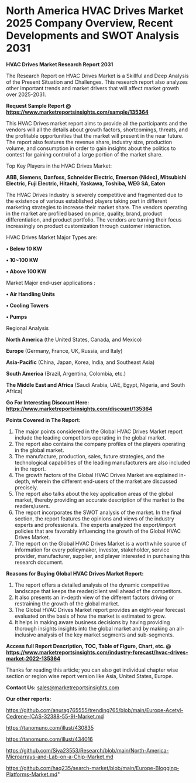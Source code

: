 # North America HVAC Drives Market 2025 Company Overview, Recent Developments and SWOT Analysis 2031

<strong>HVAC Drives Market Research Report 2031</strong>

The Research Report on HVAC Drives Market is a Skillful and Deep Analysis of the Present Situation and Challenges. This research report also analyzes other important trends and market drivers that will affect market growth over 2025-2031.

<strong>Request Sample Report @ <a href=https://www.marketreportsinsights.com/sample/135364>https://www.marketreportsinsights.com/sample/135364</a></strong>

This HVAC Drives market report aims to provide all the participants and the vendors will all the details about growth factors, shortcomings, threats, and the profitable opportunities that the market will present in the near future. The report also features the revenue share, industry size, production volume, and consumption in order to gain insights about the politics to contest for gaining control of a large portion of the market share.

Top Key Players in the HVAC Drives Market:

<strong>ABB, Siemens, Danfoss, Schneider Electric, Emerson (Nidec), Mitsubishi Electric, Fuji Electric, Hitachi, Yaskawa, Toshiba, WEG SA, Eaton</strong>

The HVAC Drives Industry is severely competitive and fragmented due to the existence of various established players taking part in different marketing strategies to increase their market share. The vendors operating in the market are profiled based on price, quality, brand, product differentiation, and product portfolio. The vendors are turning their focus increasingly on product customization through customer interaction.

HVAC Drives Market Major Types are:

<strong>• Below 10 KW

• 10~100 KW

• Above 100 KW</strong>

Market Major end-user applications :

<strong>• Air Handling Units

• Cooling Towers

• Pumps</strong>

Regional Analysis

</u><strong><b>North America</b></strong> (the United States, Canada, and Mexico)

<strong><b>Europe </b></strong>(Germany, France, UK, Russia, and Italy)

<strong><b>Asia-Pacific</b></strong> (China, Japan, Korea, India, and Southeast Asia)

<strong><b>South America</b></strong> (Brazil, Argentina, Colombia, etc.)

<strong><b>The Middle East and Africa</b></strong> (Saudi Arabia, UAE, Egypt, Nigeria, and South Africa)

<strong>Go For Interesting Discount Here: <a href=https://www.marketreportsinsights.com/discount/135364>https://www.marketreportsinsights.com/discount/135364</a></strong>

<strong>Points Covered in The Report:</strong>
<ol>
  <li>The major points considered in the Global HVAC Drives Market report include the leading competitors operating in the global market.</li>
  <li>The report also contains the company profiles of the players operating in the global market.</li>
  <li>The manufacture, production, sales, future strategies, and the technological capabilities of the leading manufacturers are also included in the report.</li>
  <li>The growth factors of the Global HVAC Drives Market are explained in-depth, wherein the different end-users of the market are discussed precisely.</li>
  <li>The report also talks about the key application areas of the global market, thereby providing an accurate description of the market to the readers/users.</li>
  <li>The report incorporates the SWOT analysis of the market. In the final section, the report features the opinions and views of the industry experts and professionals. The experts analyzed the export/import policies that are favorably influencing the growth of the Global HVAC Drives Market.</li>
  <li>The report on the Global HVAC Drives Market is a worthwhile source of information for every policymaker, investor, stakeholder, service provider, manufacturer, supplier, and player interested in purchasing this research document.</li>
</ol>
<strong>Reasons for Buying Global HVAC Drives Market Report:</strong>

<ol>
  <li>The report offers a detailed analysis of the dynamic competitive landscape that keeps the reader/client well ahead of the competitors.</li>
  <li>It also presents an in-depth view of the different factors driving or restraining the growth of the global market.</li>
  <li>The Global HVAC Drives Market report provides an eight-year forecast evaluated on the basis of how the market is estimated to grow.</li>
  <li>It helps in making aware business decisions by having providing thorough insights insights into the global market and by making an all-inclusive analysis of the key market segments and sub-segments.</li>
</ol>
<strong>Access full Report Description, TOC, Table of Figure, Chart, etc. @ <a href=https://www.marketreportsinsights.com/industry-forecast/hvac-drives-market-2022-135364>https://www.marketreportsinsights.com/industry-forecast/hvac-drives-market-2022-135364</a></strong>


Thanks for reading this article; you can also get individual chapter wise section or region wise report version like Asia, United States, Europe.

<strong>Contact Us:</strong>
sales@marketreportsinsights.com

<strong>Our other reports:</strong>

<a href=https://github.com/anurag765555/trending765/blob/main/Europe-Acetyl-Cedrene-(CAS-32388-55-9)-Market.md>https://github.com/anurag765555/trending765/blob/main/Europe-Acetyl-Cedrene-(CAS-32388-55-9)-Market.md</a>

<a href=https://tanomuno.com/illust/430835>https://tanomuno.com/illust/430835</a>

<a href=https://tanomuno.com/illust/434016>https://tanomuno.com/illust/434016</a>

<a href=https://github.com/Siya23553/Research/blob/main/North-America-Microarrays-and-Lab-on-a-Chip-Market.md>https://github.com/Siya23553/Research/blob/main/North-America-Microarrays-and-Lab-on-a-Chip-Market.md</a>

<a href=https://github.com/haq235/search-market/blob/main/Europe-Blogging-Platforms-Market.md>https://github.com/haq235/search-market/blob/main/Europe-Blogging-Platforms-Market.md</a>"
